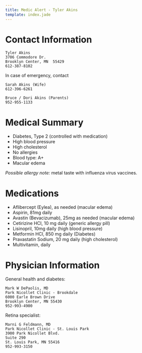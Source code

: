 ```yaml
---
title: Medic Alert - Tyler Akins
template: index.jade
---
```


Contact Information
===================

    Tyler Akins
    3706 Commodore Dr.
    Brooklyn Center, MN  55429
    612-387-8102

In case of emergency, contact

    Sarah Akins (Wife)
    612-396-6261

    Bruce / Dori Akins (Parents)
    952-955-1133


Medical Summary
===============

* Diabetes, Type 2 (controlled with medication)
* High blood pressure
* High cholesterol
* No allergies
* Blood type: A+
* Macular edema

*Possible allergy note:* metal taste with influenza virus vaccines.


Medications
===========

* Aflibercept (Eylea), as needed (macular edema)
* Aspirin, 81mg daily
* Avastin (Bevacizumab), 25mg as needed (macular edema)
* Cetirizine HCl, 10 mg daily (generic allergy pill)
* Lisinopril, 10mg daily (high blood pressure)
* Metformin HCl, 850 mg daily (Diabetes)
* Pravastatin Sodium, 20 mg daily (high cholesterol)
* Multivitamin, daily


Physician Information
=====================

General health and diabetes:

    Mark W DePaolis, MD
    Park Nicollet Clinic - Brookdale
    6000 Earle Brown Drive
    Brooklyn Center, MN 55430
    952-993-4900

Retina specialist:

    Marni G Feldmann, MD
    Park Nicollet Clinic - St. Louis Park
    3900 Park Nicollet Blvd.
    Suite 290
    St. Louis Park, MN 55416
    952-993-3150
